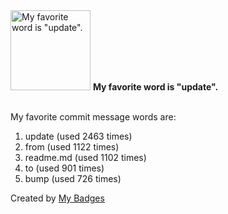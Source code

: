 <img src="https://github.com/my-badges/my-badges/blob/master/src/all-badges/favorite-word/favorite-word.png?raw=true" alt="My favorite word is &quot;update&quot;." title="My favorite word is &quot;update&quot;." width="128">
<strong>My favorite word is &quot;update&quot;.</strong>
<br><br>

My favorite commit message words are:

1. update (used 2463 times)
2. from (used 1122 times)
3. readme.md (used 1102 times)
4. to (used 901 times)
5. bump (used 726 times)


Created by <a href="https://github.com/my-badges/my-badges">My Badges</a>